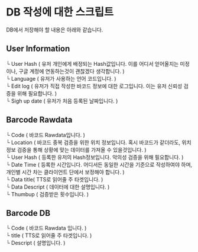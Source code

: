 # DB 작성에 대한 스크립트

DB에서 저장해야 할 내용은 아래와 같습니다.  
## User Information  
└ User Hash ( 유저 개인에게 배정되는 Hash값입니다. 이를 어디서 얻어올지는 미정이나, 구글 계정에 연동하는것이 괜찮겠다 생각합니다. )  
└ Language ( 유저가 사용하는 언어 코드입니다. )  
└ Edit log ( 유저가 직접 작성한 바코드 정보에 대한 로그입니다. 이는 유저 신뢰성 검증을 위해 필요합니다. )  
└ Sigh up date ( 유저가 처음 등록된 날짜입니다. )  
## Barcode Rawdata  
└ Code ( 바코드 Rawdata입니다. )  
└ Location ( 바코드 중복 검증을 위한 위치 정보입니다. 혹시 바코드가 같더라도, 위치정보 검증을 통해 상황에 맞는 데이터를 가져올 수 있을것입니다. )  
└ User Hash ( 등록한 유저의 Hash정보입니다. 악의성 검증을 위해 필요합니다. )  
└ Date Time ( 등록한 시간입니다. 어디서든 동일한 시간을 기준으로 작성하여야 하며, 개인별 시간 차는 클라이언트 단에서 보정해야 합니다. )  
└ Data title( TTS로 읽어줄 주 타겟입니다. )  
└ Data Descript ( 데이터에 대한 설명입니다. )  
└ Thumbup ( 검증받은 횟수입니다. )  
## Barcode DB
└ Code ( 바코드 Rawdata 입니다. )  
└ title ( TTS로 읽어줄 주 타겟입니다. )  
└ Descript ( 설명입니다. )  
